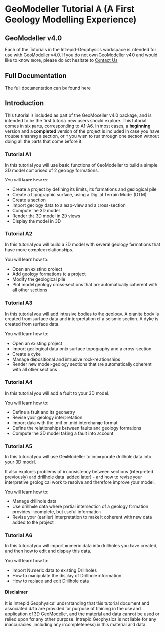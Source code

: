 # GeoModeller Tutorial A (A First Geology Modelling Experience)

## GeoModeller v4.0

Each of the Tutorials in the Intrepid-Geophysics workspace is intended for use with GeoModeller v4.0. If you do not own GeoModeller v4.0 and would like to know more, please do not hesitate to [Contact Us](http://www.intrepid-geophysics.com/ig/index.php?page=contact-us)
## Full Documentation

The full documentation can be found [here](https://docs.intrepid-geophysics.com/geomodeller/topics/3D_GeoModeller_Tutorial_Case_Study_A.html#Tutorial_A_A_First)
## Introduction

This tutorial is included as part of the GeoModeller v4.0 package, and is intended to be the first tutorial new users should explore. This tutorial comes in six parts, corresponding to A1-A6. In most cases, a **beginning** version and a **completed** version of the project is included in case you have trouble finishing a section, or if you wish to run through one section without doing all the parts that come before it.

### Tutorial A1

In this tutorial you will use basic functions of GeoModeller to build a simple 3D model comprised of 2 geology formations.

You will learn how to:

* Create a project by defining its limits, its formations and geological pile
* Create a topographic surface, using a Digital Terrain Model (DTM)
* Create a section
* Import geology data to a map-view and a cross-section
* Compute the 3D model
* Render the 3D model in 2D views
* Display the model in 3D

### Tutorial A2

In this tutorial you will build a 3D model with several geology formations that have more complex relationships.

You will learn how to:

* Open an existing project
* Add geology formations to a project
* Modify the geological pile
* Plot model geology cross-sections that are automatically coherent with all other sections

### Tutorial A3

In this tutorial you will add intrusive bodies to the geology. A granite body is created from surface data and interpretation of a seismic section. A dyke is created from surface data.

You will learn how to:

* Open an existing project
* Import geological data onto surface topography and a cross-section
* Create a dyke
* Manage depositional and intrusive rock-relationships
* Render new model-geology sections that are automatically coherent with all other sections

### Tutorial A4

In this tutorial you will add a fault to your 3D model.

You will learn how to:

* Define a fault and its geometry
* Revise your geology interpretation
* Import data with the .mif or .mid interchange format
* Define the relationships between faults and geology formations
* Compute the 3D model taking a fault into account

### Tutorial A5

In this tutorial you will use GeoModeller to incorporate drillhole data into your 3D model.

It also explores problems of inconsistency between sections (interpreted previously) and drillhole data (added later) - and how to revise your interpretive geological work to resolve and therefore improve your model.

You will learn how to:

* Manage drillhole data
* Use drillhole data where partial intersection of a geology formation provides incomplete, but useful information
* Revise your (earlier) interpretation to make it coherent with new data added to the project

### Tutorial A6

In this tutorial you will import numeric data into drillholes you have created, and then how to edit and display this data.

You will learn how to:

* Import Numeric data to existing Drillholes
* How to manipulate the display of Drillhole information
* How to replace and edit Drillhole data

#### Disclaimer

It is Intrepid Geophysics’ understanding that this tutorial document and associated data are provided for purpose of training in the use and application of 3D GeoModeller, and the material and data cannot be used or relied upon for any other purpose. Intrepid Geophysics is not liable for any inaccuracies (including any incompleteness) in this material and data.
